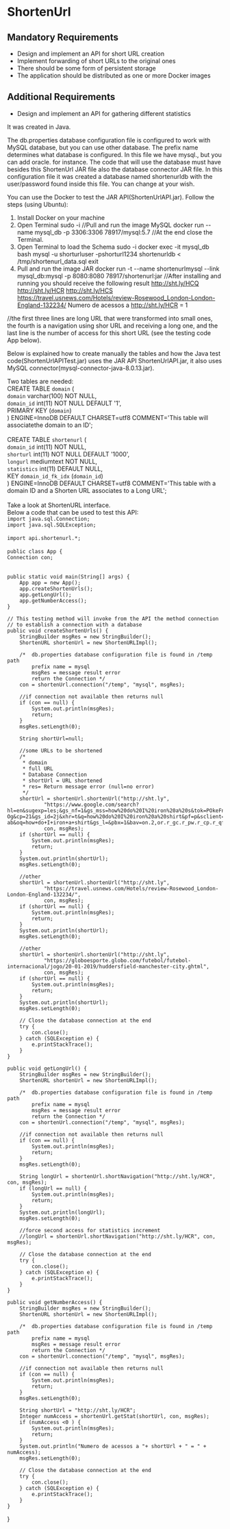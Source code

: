 # ShortenUrl
## Mandatory Requirements
- Design and implement an API for short URL creation
- Implement forwarding of short URLs to the original ones
- There should be some form of persistent storage
- The application should be distributed as one or more Docker images
## Additional Requirements
- Design and implement an API for gathering different statistics

It was created in Java.

The db.properties database configuration file is configured to work with MySQL database, but you can use other database.
The prefix name determines what database is configured. In this file we have mysql., but you can add oracle. for instance. The code that will use the database must have besides this ShortenUrl JAR file also the database connector JAR file.
In this configuration file it was created a database named shortenurldb with the user/password found inside this file. You can change at your wish.

You can use the Docker to test the JAR API(ShortenUrlAPI.jar). Follow the steps (using Ubuntu):
1) Install Docker on your machine
2) Open Terminal
sudo -i
//Pull and run the image MySQL
docker run --name mysql_db -p 3306:3306 78917/mysql:5.7
//At the end close the Terminal.
3) Open Terminal to load the Schema
sudo -i
docker exec -it mysql_db bash
mysql -u shorturluser -pshorturl1234 shortenurldb < /tmp/shortenurl_data.sql
exit
4) Pull and run the image JAR
docker run -t --name shortenurlmysql --link mysql_db:mysql -p 8080:8080 78917/shortenurl:jar
//After installing and running you should receive the following result
http://sht.ly/HCQ
http://sht.ly/HCR
http://sht.ly/HCS
https://travel.usnews.com/Hotels/review-Rosewood_London-London-England-132234/
Numero de acessos a http://sht.ly/HCR = 1		

//the first three lines are long URL that were transformed into small ones, the fourth is a navigation using shor URL and receiving a long one, and the last line is the number of access for this short URL (see the testing code App below).

Below is explained how to create manually the tables and how the Java test code(ShortenUrlAPITest.jar) uses the JAR API ShortenUrlAPI.jar, it also uses MySQL connector(mysql-connector-java-8.0.13.jar).

Two tables are needed:<br>
CREATE TABLE `domain` (<br>
  `domain` varchar(100) NOT NULL,<br>
  `domain_id` int(11) NOT NULL DEFAULT '1',<br>
  PRIMARY KEY (`domain`)<br>
) ENGINE=InnoDB DEFAULT CHARSET=utf8 COMMENT='This table will associatethe domain to an ID';<br>
<br>
CREATE TABLE `shortenurl` (<br>
  `domain_id` int(11) NOT NULL,<br>
  `shorturl` int(11) NOT NULL DEFAULT '1000',<br>
  `longurl` mediumtext NOT NULL,<br>
  `statistics` int(11) DEFAULT NULL,<br>
  KEY `domain_id_fk_idx` (`domain_id`)<br>
) ENGINE=InnoDB DEFAULT CHARSET=utf8 COMMENT='This table with a domain ID and a Shorten URL associates to a Long URL';<br>
<br>
Take a look at ShortenURL interface.
<br>
Below a code that can be used to test this API:
<br>
`import java.sql.Connection;`<br>
`import java.sql.SQLException;`<br>
<br>
`import api.shortenurl.*;`<br>
<br>
`public class App {`<br>
	`Connection con;`<br><br>

	public static void main(String[] args) {
		App app = new App();
		app.createShortenUrls();
		app.getLongUrl();
		app.getNumberAccess();
	}

	// This testing method will invoke from the API the method connection
	// to establish a connection with a database
	public void createShortenUrls() {
		StringBuilder msgRes = new StringBuilder();
		ShortenURL shortenUrl = new ShortenURLImpl();
		
		/*	db.properties database configuration file is found in /temp path
			prefix name = mysql
			msgRes = message result error
			return the Connection */
		con = shortenUrl.connection("/temp", "mysql", msgRes);
		
		//if connection not available then returns null
		if (con == null) {
			System.out.println(msgRes);
			return;
		}
		msgRes.setLength(0);
		
		String shortUrl=null;
		
		//some URLs to be shortened		
		/*
		 * domain
		 * full URL
		 * Database Connection
		 * shortUrl = URL shortened
		 * res= Return message error (null=no error) 
		 */
		shortUrl = shortenUrl.shortenUrl("http://sht.ly",
				"https://www.google.com/search?hl=en&sugexp=les;&gs_nf=1&gs_mss=how%20do%20I%20iron%20a%20s&tok=POkeFnEdGVTAw_InGMW-Og&cp=21&gs_id=2j&xhr=t&q=how%20do%20I%20iron%20a%20shirt&pf=p&sclient=psy-ab&oq=how+do+I+iron+a+shirt&gs_l=&pbx=1&bav=on.2,or.r_gc.r_pw.r_cp.r_qf.&biw=1600&bih=775&cad=h\r\n",
				con, msgRes);		
		if (shortUrl == null) {
			System.out.println(msgRes);
			return;
		}
		System.out.println(shortUrl);
		msgRes.setLength(0);
		
		//other
		shortUrl = shortenUrl.shortenUrl("http://sht.ly",
				"https://travel.usnews.com/Hotels/review-Rosewood_London-London-England-132234/",
				con, msgRes);
		if (shortUrl == null) {
			System.out.println(msgRes);
			return;
		}
		System.out.println(shortUrl);
		msgRes.setLength(0);
		
		//other
		shortUrl = shortenUrl.shortenUrl("http://sht.ly",
				"https://globoesporte.globo.com/futebol/futebol-internacional/jogo/20-01-2019/huddersfield-manchester-city.ghtml",
				con, msgRes);
		if (shortUrl == null) {
			System.out.println(msgRes);
			return;
		}
		System.out.println(shortUrl);
		msgRes.setLength(0);
		
		// Close the database connection at the end
		try {
			con.close();
		} catch (SQLException e) {
			e.printStackTrace();
		}
	}
	
	public void getLongUrl() {
		StringBuilder msgRes = new StringBuilder();
		ShortenURL shortenUrl = new ShortenURLImpl();
		
		/*	db.properties database configuration file is found in /temp path
			prefix name = mysql
			msgRes = message result error
			return the Connection */
		con = shortenUrl.connection("/temp", "mysql", msgRes);
		
		//if connection not available then returns null
		if (con == null) {
			System.out.println(msgRes);
			return;
		}
		msgRes.setLength(0);
		
		String longUrl = shortenUrl.shortNavigation("http://sht.ly/HCR", con, msgRes);
		if (longUrl == null) {
			System.out.println(msgRes);
			return;
		}
		System.out.println(longUrl);
		msgRes.setLength(0);
		
		//force second access for statistics increment
		//longUrl = shortenUrl.shortNavigation("http://sht.ly/HCR", con, msgRes);
		
		// Close the database connection at the end
		try {
			con.close();
		} catch (SQLException e) {
			e.printStackTrace();
		}
	}
	
	public void getNumberAccess() {
		StringBuilder msgRes = new StringBuilder();
		ShortenURL shortenUrl = new ShortenURLImpl();
		
		/*	db.properties database configuration file is found in /temp path
			prefix name = mysql
			msgRes = message result error
			return the Connection */
		con = shortenUrl.connection("/temp", "mysql", msgRes);
		
		//if connection not available then returns null
		if (con == null) {
			System.out.println(msgRes);
			return;
		}
		msgRes.setLength(0);
		
		String shortUrl = "http://sht.ly/HCR";
		Integer numAccess = shortenUrl.getStat(shortUrl, con, msgRes);
		if (numAccess <0 ) {
			System.out.println(msgRes);
			return;
		}
		System.out.println("Numero de acessos a "+ shortUrl + " = " + numAccess);
		msgRes.setLength(0);
		
		// Close the database connection at the end
		try {
			con.close();
		} catch (SQLException e) {
			e.printStackTrace();
		}
	}
}
